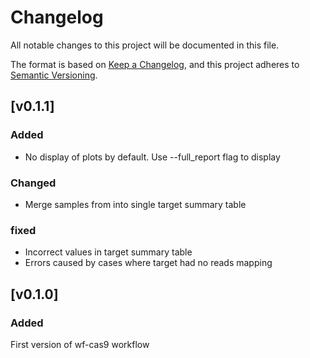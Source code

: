 # Changelog
All notable changes to this project will be documented in this file.

The format is based on [Keep a Changelog](https://keepachangelog.com/en/1.0.0/),
and this project adheres to [Semantic Versioning](https://semver.org/spec/v2.0.0.html).

## [v0.1.1]
### Added
- No display of plots by default. Use --full_report flag to display

### Changed
- Merge samples from into single target summary table 

### fixed
- Incorrect values in target summary table
- Errors caused by cases where target had no reads mapping

## [v0.1.0]
### Added
First version of wf-cas9 workflow
